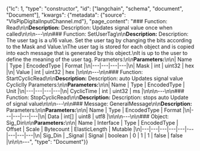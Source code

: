 {"lc": 1, "type": "constructor", "id": ["langchain", "schema", "document", "Document"], "kwargs": {"metadata": {"source": "VlsPipDigitalInputChannel.md"}, "page_content": "### Function: Read\n\n**Description:** Description: Updates signal value once when called\n\n\n---\n\n### Function: SetUserTag\n\n**Description:** Description: The user tag is a u16 value. Set the user tag by changing the bits according to the Mask and Value.\nThe user tag is stored for each object and is copied into each message that is generated by this object.\nIt is up to the user to define the meaning of the user tag. Parameters:\n\n**Parameters:**\n\n| Name | Type | EncodedType | Format |\n|---|---|---|---|\n| Mask | int | uint32 | hex |\n| Value | int | uint32 | hex |\n\n\n---\n\n### Function: StartCyclicRead\n\n**Description:** Description: auto Updates signal value Cycliclly Parameters:\n\n**Parameters:**\n\n| Name | Type | EncodedType | Unit |\n|---|---|---|---|\n| CyclicTime | int | uint32 | ms |\n\n\n---\n\n### Function: StopCyclicRead\n\n**Description:** Description: stops auto Update of signal value\n\n\n---\n\n### Message: GeneralMessage\n\n**Description:** Parameters:\n\n**Parameters:**\n\n| Name | Type | EncodedType | Format |\n|---|---|---|---|\n| Data | int[] | uint8 | utf8 |\n\n\n---\n\n### Object: Sig_Din\n\n**Parameters:**\n\n| Name | Interface | Type | EncodedType | Offset | Scale | Bytecount | ElasticLength | Mutable |\n|---|---|---|---|---|---|---|---|---|\n| Sig_Din | _Signal | Signal | boolean | 0 | 1 | 1 | false | false |\n\n\n---", "type": "Document"}}